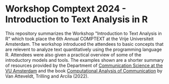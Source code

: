 # Workshop Comptext 2024 - Introduction to Text Analysis in R

This repository summarizes the Workshop "Introduction to Text Analysis in R" which took place the 6th Annual COMPTEXT at the Vrije Universiteit Amsterdam. 
The workshop introduced the attendees to basic concepts that are relevent to analyze text quantitatively using the programming language R.
Attendees were also given a practical overview of some of the introductory models and tools. 
The examples shown are a shorter summary of resources provided by the Department of [Communication Science at the VU Amsterdam](https://github.com/ccs-amsterdam) and the book [Computational Analysis of Communication](https://cssbook.net) by Van Atteveldt, Trilling and Arcila (2022). 


